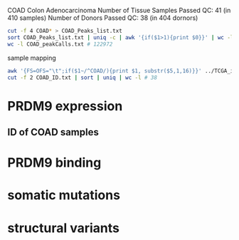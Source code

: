 COAD Colon Adenocarcinoma
Number of Tissue Samples Passed QC: 41 (in 410 samples)
Number of Donors Passed QC: 38 (in 404 dornors)
```bash
cut -f 4 COAD* > COAD_Peaks_list.txt
sort COAD_Peaks_list.txt | uniq -c | awk '{if($1>1){print $0}}' | wc -l # 112436
wc -l COAD_peakCalls.txt # 122972
```
sample mapping
```bash
awk '{FS=OFS="\t";if($1~/^COAD/){print $1, substr($5,1,16)}}' ../TCGA_identifier_mapping > COAD_ID.txt
cut -f 2 COAD_ID.txt | sort | uniq | wc -l # 38
```
# PRDM9 expression
## ID of COAD samples
# PRDM9 binding
# somatic mutations
# structural variants


<!--stackedit_data:
eyJoaXN0b3J5IjpbMjczMjU0MjgxLDExMDY1NTI5MzgsMTM5ND
MxNzgxMSw1NzI3MTgzNDIsLTE0ODcxNTUxMDMsLTEwNTUyODk4
Ml19
-->